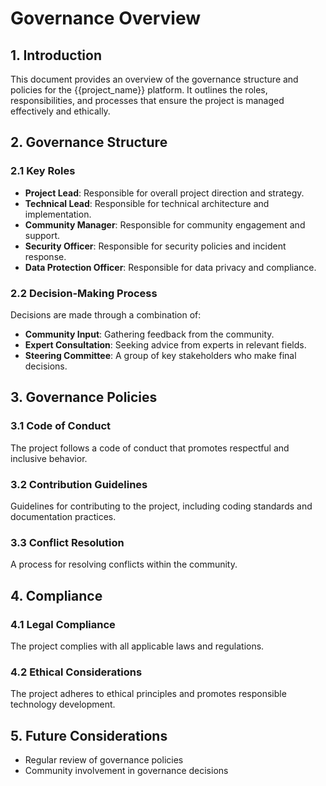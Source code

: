 # Governance Overview

## 1. Introduction

This document provides an overview of the governance structure and policies for the {{project_name}} platform. It outlines the roles, responsibilities, and processes that ensure the project is managed effectively and ethically.

## 2. Governance Structure

### 2.1 Key Roles

- **Project Lead**: Responsible for overall project direction and strategy.
- **Technical Lead**: Responsible for technical architecture and implementation.
- **Community Manager**: Responsible for community engagement and support.
- **Security Officer**: Responsible for security policies and incident response.
- **Data Protection Officer**: Responsible for data privacy and compliance.

### 2.2 Decision-Making Process

Decisions are made through a combination of:
- **Community Input**: Gathering feedback from the community.
- **Expert Consultation**: Seeking advice from experts in relevant fields.
- **Steering Committee**: A group of key stakeholders who make final decisions.

## 3. Governance Policies

### 3.1 Code of Conduct

The project follows a code of conduct that promotes respectful and inclusive behavior.

### 3.2 Contribution Guidelines

Guidelines for contributing to the project, including coding standards and documentation practices.

### 3.3 Conflict Resolution

A process for resolving conflicts within the community.

## 4. Compliance

### 4.1 Legal Compliance

The project complies with all applicable laws and regulations.

### 4.2 Ethical Considerations

The project adheres to ethical principles and promotes responsible technology development.

## 5. Future Considerations

- Regular review of governance policies
- Community involvement in governance decisions